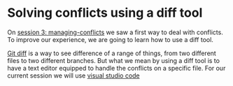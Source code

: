 # Solving conflicts using a diff tool

On [session 3: managing-conflicts](/docs/Session3.md#managing-conflicts)
we saw a first way to deal with conflicts. To improve our experience, we are going to learn how to use a diff tool.

[Git diff](https://git-scm.com/docs/git-diff) is a way to see difference of a range of things, from two different files to two different branches. 
But what we mean by using a diff tool is to have a text editor equipped to handle the conflicts on a specific file. 
For our current session we will use [visual studio code](https://code.visualstudio.com/)
